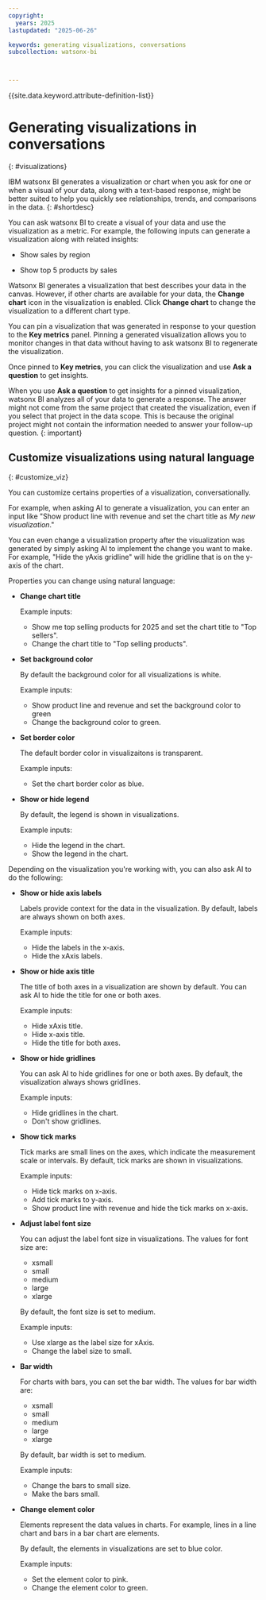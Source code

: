 ```yaml
---
copyright:
  years: 2025
lastupdated: "2025-06-26"

keywords: generating visualizations, conversations
subcollection: watsonx-bi



---
```

{{site.data.keyword.attribute-definition-list}}


# Generating visualizations in conversations
{: #visualizations}

IBM watsonx BI generates a visualization or chart when you ask for one or when a visual of your data, along with a text-based response, might be better suited to help you quickly see relationships, trends, and comparisons in the data. {: #shortdesc}

You can ask watsonx BI to create a visual of your data and use the visualization as a metric. For example, the following inputs can generate a visualization along with related insights:  

- Show sales by region 

- Show top 5 products by sales

Watsonx BI generates a visualization that best describes your data in the canvas. However, if other charts are available for your data, the **Change chart** icon in the visualization is enabled. Click **Change chart** to change the visualization to a different chart type.

You can pin a visualization that was generated in response to your question to the **Key metrics** panel. Pinning a generated visualization allows you to monitor changes in that data without having to ask watsonx BI to regenerate the visualization. 

Once pinned to **Key metrics**, you can click the visualization and use **Ask a question** to get insights.

When you use **Ask a question** to get insights for a pinned visualization, watsonx BI analyzes all of your data to generate a response. The answer might not come from the same project that created the visualization, even if you select that project in the data scope. This is because the original project might not contain the information needed to answer your follow-up question.
{: important}

## Customize visualizations using natural language
{: #customize_viz}

You can customize certains properties of a visualization, conversationally.

For example, when asking AI to generate a visualization, you can enter an input like "Show product line with revenue and set the chart title as *My new visualization*."

You can even change a visualization property after the visualization was generated by simply asking AI to implement the change you want to make. For example, "Hide the yAxis gridline" will hide the gridline that is on the y-axis of the chart.

Properties you can change using natural language:

- **Change chart title**

  Example inputs: 

  - Show me top selling products for 2025 and set the chart title to "Top sellers". 
  - Change the chart title to "Top selling products".

- **Set background color**

  By default the background color for all visualizations is white. 

  Example inputs:

  - Show product line and revenue and set the background color to green
  - Change the background color to green.

- **Set border color**

  The default border color in visualizaitons is transparent. 

  Example inputs:

  - Set the chart border color as blue.

- **Show or hide legend**

  By default, the legend is shown in visualizations.

  Example inputs:

  - Hide the legend in the chart.
  - Show the legend in the chart.

Depending on the visualization you're working with, you can also ask AI to do the following:

- **Show or hide axis labels**

  Labels provide context for the data in the visualization. By default, labels are always shown on both axes. 
  
  Example inputs:

  - Hide the labels in the x-axis.
  - Hide the xAxis labels.

- **Show or hide axis title**

  The title of both axes in a visualization are shown by default. You can ask AI to hide the title for one or both axes.

  Example inputs: 

  - Hide xAxis title. 
  - Hide x-axis title.
  - Hide the title for both axes. 

- **Show or hide gridlines**

  You can ask AI to hide gridlines for one or both axes. By default, the visualization always shows gridlines. 

  Example inputs:

  - Hide gridlines in the chart.
  - Don't show gridlines.

- **Show tick marks**

  Tick marks are small lines on the axes, which indicate the measurement scale or intervals. By default, tick marks are shown in visualizations.

  Example inputs:

  - Hide tick marks on x-axis.
  - Add tick marks to y-axis.
  - Show product line with revenue and hide the tick marks on x-axis.

- **Adjust label font size** 
  
    You can adjust the label font size in visualizations. The values for font size are:
    
    - xsmall
    - small
    - medium
    - large
    - xlarge
    
    By default, the font size is set to medium. 

    Example inputs:

    - Use xlarge as the label size for xAxis.
    - Change the label size to small.

- **Bar width**

  For charts with bars, you can set the bar width. The values for bar width are: 
  
    - xsmall
    - small
    - medium
    - large
    - xlarge
  
  By default, bar width is set to medium. 

  Example inputs:

  - Change the bars to small size.
  - Make the bars small.
  
- **Change element color**

    Elements represent the data values in charts. For example, lines in a line chart and bars in a bar chart are elements. 

    By default, the elements in visualizations are set to blue color. 

    Example inputs:

    - Set the element color to pink.
    - Change the element color to green.
    
